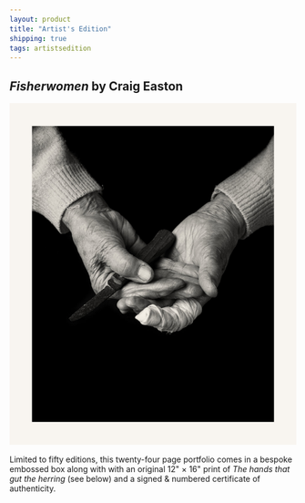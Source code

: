 ```yaml
---
layout: product
title: "Artist's Edition"
shipping: true
tags: artistsedition
---
```


## _Fisherwomen_ by Craig Easton

![Fisherwomen spread](/assets/images/hands.jpg)

Limited to fifty editions, this twenty-four page portfolio comes in a bespoke embossed box along with with an original 12&quot; &times; 16&quot; print of _The hands that gut the herring_ (see below) and a signed & numbered certificate of authenticity.
